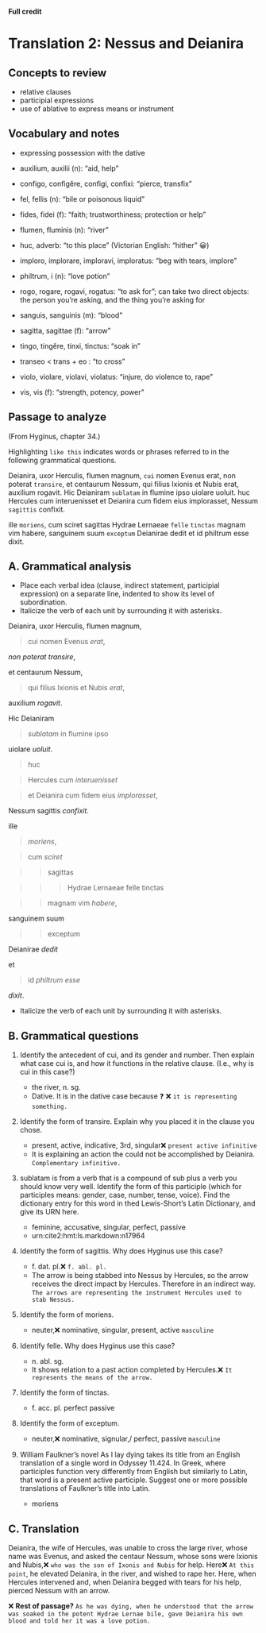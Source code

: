 **Full credit**


# Translation 2: Nessus and Deianira

## Concepts to review
- relative clauses
- participial expressions
- use of ablative to express means or instrument

## Vocabulary and notes
- expressing possession with the dative

- auxilium, auxilii (n): “aid, help”
- configo, configĕre, configi, confixi: “pierce, transfix”
- fel, fellis (n): “bile or poisonous liquid”
- fides, fidei (f): “faith; trustworthiness; protection or help”
- flumen, fluminis (n): “river”
- huc, adverb: “to this place” (Victorian English: “hither” 😀)
- imploro, implorare, imploravi, imploratus: “beg with tears, implore”
- philtrum, i (n): “love potion”
- rogo, rogare, rogavi, rogatus: “to ask for”; can take two direct objects: the person you’re asking, and the thing you’re asking for
- sanguis, sanguinis (m): “blood”
- sagitta, sagittae (f): “arrow”
- tingo, tingĕre, tinxi, tinctus: “soak in”
- transeo < trans + eo : “to cross”
- violo, violare, violavi, violatus: “injure, do violence to, rape”
- vis, vis (f): “strength, potency, power”

## Passage to analyze
(From Hyginus, chapter 34.)

Highlighting `like this` indicates words or phrases referred to in the following grammatical questions.

Deianira, uxor Herculis, flumen magnum, `cui` nomen Evenus erat, non poterat `transire`, et centaurum Nessum, qui filius Ixionis et Nubis erat, auxilium rogavit.
Hic Deianiram `sublatam` in flumine ipso uiolare uoluit. 
huc Hercules cum interuenisset et Deianira cum fidem eius implorasset, Nessum `sagittis` confixit.

ille `moriens`, cum sciret sagittas Hydrae Lernaeae `felle` `tinctas` magnam vim habere, sanguinem suum `exceptum` Deianirae dedit et id philtrum esse dixit.

## A. Grammatical analysis
- Place each verbal idea (clause, indirect statement, participial expression) on a separate line, indented to show its level of subordination.
- Italicize the verb of each unit by surrounding it with asterisks.

Deianira, uxor Herculis, flumen magnum, 

> cui nomen Evenus *erat*,

*non poterat* *transire*, 

et centaurum Nessum, 

> qui filius Ixionis et Nubis *erat*, 

auxilium *rogavit*.

Hic Deianiram 

> *sublatam* in flumine ipso 
 
uiolare *uoluit*. 

> huc 

> Hercules cum *interuenisset* 

> et Deianira cum fidem eius *implorasset*, 

Nessum sagittis *confixit*.

ille 

> *moriens*, 

> cum *sciret* 

>> sagittas 
 
>>> Hydrae Lernaeae felle tinctas
 
>> magnam vim *habere*, 

sanguinem suum 

>> exceptum 

Deianirae *dedit* 

et 

> id *philtrum esse* 

*dixit*.

- Italicize the verb of each unit by surrounding it with asterisks.

## B. Grammatical questions
1. Identify the antecedent of cui, and its gender and number. Then explain what case cui is, and how it functions in the relative clause. (I.e., why is cui in this case?)
   - the river, n. sg.
   - Dative. It is in the dative case because  ❓ ❌ `it is representing something.`

2. Identify the form of transire. Explain why you placed it in the clause you chose.
   - present, active, indicative, 3rd, singular❌ `present active infinitive`
   - It is explaining an action the could not be accomplished by Deianira. `Complementary infinitive.`

3. sublatam is from a verb that is a compound of sub plus a verb you should know very well. Identify the form of this participle (which for participles means: gender, case, number, tense, voice). Find the dictionary entry for this word in thed Lewis-Short’s Latin Dictionary, and give its URN here.
   - feminine, accusative, singular, perfect, passive
   - urn:cite2:hmt:ls.markdown:n17964

4. Identify the form of sagittis. Why does Hyginus use this case?
   - f. dat. pl.❌ `f. abl. pl.`
   - The arrow is being stabbed into Nessus by Hercules, so the arrow receives the direct impact by Hercules. Therefore in an indirect way. `The arrows are representing the instrument Hercules used to stab Nessus.`

5. Identify the form of moriens.
   - neuter,❌ nominative, singular, present, active `masculine`

6. Identify felle. Why does Hyginus use this case?
   - n. abl. sg.
   - It shows relation to a past action completed by Hercules.❌ `It represents the means of the arrow.`

7. Identify the form of tinctas.
   - f. acc. pl. perfect passive

8. Identify the form of exceptum.
   - neuter,❌ nominative, signular,/ perfect, passive `masculine`

9. William Faulkner’s novel As I lay dying takes its title from an English translation of a single word in Odyssey 11.424. In Greek, where participles function very differently from English but similarly to Latin, that word is a present active participle. Suggest one or more possible translations of Faulkner’s title into Latin.
   - moriens
   
## C. Translation

Deianira, the wife of Hercules, was unable to cross the large river, whose name was Evenus, and asked the centaur Nessum, 
whose sons were Ixionis and Nubis,❌ `who was the son of Ixonis and Nubis`
for help.
Here❌ `At this point`, he elevated Deianira, in the river, and wished to rape her.
Here, when Hercules intervened and, when Deianira begged with tears for his help, pierced Nessum with an arrow.

❌ **Rest of passage?** `As he was dying, when he understood that the arrow was soaked in the potent Hydrae Lernae bile, gave Deianira his own blood and told her it was a love potion.`
